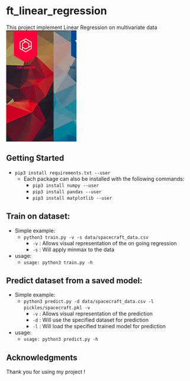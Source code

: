 # ft_linear_regression

This project implement Linear Regression on multivariate data
![](assets/graph_demo.gif)

## Getting Started

* ```pip3 install requirements.txt --user```
  * Each package can also be installed with the following commands:
    * ```pip3 install numpy --user```
	* ```pip3 install pandas --user```
	* ```pip3 install matplotlib --user```

## Train on dataset:
* Simple example:
  * ```python3 train.py -v -s data/spacecraft_data.csv```
    * ```-v``` : Allows visual representation of the on going regression
    * ```-s``` : Will apply minmax to the data
* usage:
  * ```usage: python3 train.py -h```

## Predict dataset from a saved model:
* Simple example:
  * ```python3 predict.py -d data/spacecraft_data.csv -l pickles/spacecraft.pkl -v```
    * ```-v``` : Allows visual representation of the prediction
	* ```-d``` : Will use the specified dataset for prediction
    * ```-l``` : Will load the specified trained model for prediction
* usage:
  * ```usage: python3 predict.py -h```

## Acknowledgments

Thank you for using my project !
